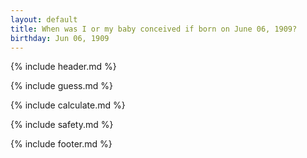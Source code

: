 ```yaml
---
layout: default
title: When was I or my baby conceived if born on June 06, 1909?
birthday: Jun 06, 1909
---
```


{% include header.md %}

{% include guess.md %}

{% include calculate.md %}

{% include safety.md %}

{% include footer.md %}



